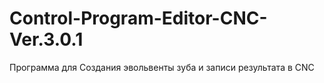 # Control-Program-Editor-CNC-Ver.3.0.1
Программа для Создания эвольвенты зуба и записи результата в CNC  
